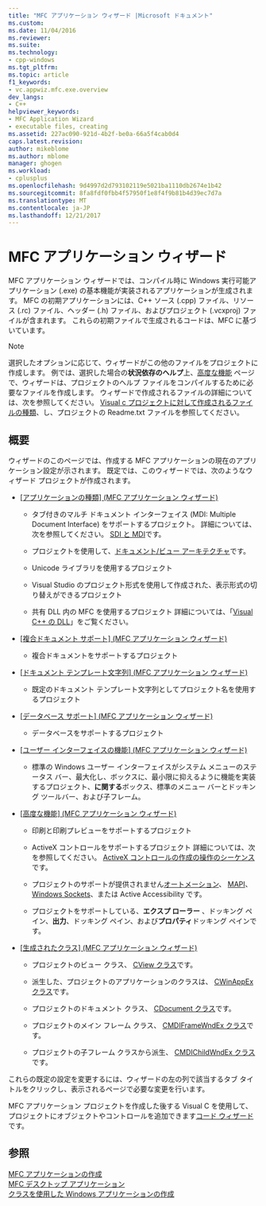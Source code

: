 ```yaml
---
title: "MFC アプリケーション ウィザード |Microsoft ドキュメント"
ms.custom: 
ms.date: 11/04/2016
ms.reviewer: 
ms.suite: 
ms.technology:
- cpp-windows
ms.tgt_pltfrm: 
ms.topic: article
f1_keywords:
- vc.appwiz.mfc.exe.overview
dev_langs:
- C++
helpviewer_keywords:
- MFC Application Wizard
- executable files, creating
ms.assetid: 227ac090-921d-4b2f-be0a-66a5f4cab0d4
caps.latest.revision: 
author: mikeblome
ms.author: mblome
manager: ghogen
ms.workload:
- cplusplus
ms.openlocfilehash: 9d4997d2d793102119e5021ba1110db2674e1b42
ms.sourcegitcommit: 8fa8fdf0fbb4f57950f1e8f4f9b81b4d39ec7d7a
ms.translationtype: MT
ms.contentlocale: ja-JP
ms.lasthandoff: 12/21/2017
---
```

# <a name="mfc-application-wizard"></a>MFC アプリケーション ウィザード
MFC アプリケーション ウィザードでは、コンパイル時に Windows 実行可能アプリケーション (.exe) の基本機能が実装されるアプリケーションが生成されます。 MFC の初期アプリケーションには、C++ ソース (.cpp) ファイル、リソース (.rc) ファイル、ヘッダー (.h) ファイル、およびプロジェクト (.vcxproj) ファイルが含まれます。 これらの初期ファイルで生成されるコードは、MFC に基づいています。  
  
> [!NOTE]
>  選択したオプションに応じて、ウィザードがこの他のファイルをプロジェクトに作成します。 例では、選択した場合の**状況依存のヘルプ**上、[高度な機能](../../mfc/reference/advanced-features-mfc-application-wizard.md) ページで、ウィザードは、プロジェクトのヘルプ ファイルをコンパイルするために必要なファイルを作成します。 ウィザードで作成されるファイルの詳細については、次を参照してください。 [Visual c プロジェクトに対して作成されるファイルの種類](../../ide/file-types-created-for-visual-cpp-projects.md)、し、プロジェクトの Readme.txt ファイルを参照してください。  
  
## <a name="overview"></a>概要  
 ウィザードのこのページでは、作成する MFC アプリケーションの現在のアプリケーション設定が示されます。 既定では、このウィザードでは、次のようなウィザード プロジェクトが作成されます。  
  
-   [[アプリケーションの種類] (MFC アプリケーション ウィザード)](../../mfc/reference/application-type-mfc-application-wizard.md)  
  
    -   タブ付きのマルチ ドキュメント インターフェイス (MDI: Multiple Document Interface) をサポートするプロジェクト。 詳細については、次を参照してください。 [SDI と MDI](../../mfc/sdi-and-mdi.md)です。  
  
    -   プロジェクトを使用して、[ドキュメント/ビュー アーキテクチャ](../../mfc/document-view-architecture.md)です。  
  
    -   Unicode ライブラリを使用するプロジェクト  
  
    -   Visual Studio のプロジェクト形式を使用して作成された、表示形式の切り替えができるプロジェクト  
  
    -   共有 DLL 内の MFC を使用するプロジェクト 詳細については、「[Visual C++ の DLL](../../build/dlls-in-visual-cpp.md)」をご覧ください。  
  
-   [[複合ドキュメント サポート] (MFC アプリケーション ウィザード)](../../mfc/reference/compound-document-support-mfc-application-wizard.md)  
  
    -   複合ドキュメントをサポートするプロジェクト  
  
-   [[ドキュメント テンプレート文字列] (MFC アプリケーション ウィザード)](../../mfc/reference/document-template-strings-mfc-application-wizard.md)  
  
    -   既定のドキュメント テンプレート文字列としてプロジェクト名を使用するプロジェクト  
  
-   [[データベース サポート] (MFC アプリケーション ウィザード)](../../mfc/reference/database-support-mfc-application-wizard.md)  
  
    -   データベースをサポートするプロジェクト  
  
-   [[ユーザー インターフェイスの機能] (MFC アプリケーション ウィザード)](../../mfc/reference/user-interface-features-mfc-application-wizard.md)  
  
    -   標準の Windows ユーザー インターフェイスがシステム メニューのステータス バー、最大化し、ボックスに、最小限に抑えるように機能を実装するプロジェクト、**に関する**ボックス、標準のメニュー バーとドッキング ツールバー、および子フレーム。  
  
-   [[高度な機能] (MFC アプリケーション ウィザード)](../../mfc/reference/advanced-features-mfc-application-wizard.md)  
  
    -   印刷と印刷プレビューをサポートするプロジェクト  
  
    -   ActiveX コントロールをサポートするプロジェクト 詳細については、次を参照してください。 [ActiveX コントロールの作成の操作のシーケンス](../../mfc/sequence-of-operations-for-creating-activex-controls.md)です。  
  
    -   プロジェクトのサポートが提供されません[オートメーション](../../mfc/automation.md)、 [MAPI](../../mfc/mapi-support-in-mfc.md)、 [Windows Sockets](../../mfc/windows-sockets-in-mfc.md)、または Active Accessibility です。  
  
    -   プロジェクトをサポートしている、**エクスプ ローラー** 、ドッキング ペイン、**出力**、ドッキング ペイン、および**プロパティ**ドッキング ペインです。  
  
-   [[生成されたクラス] (MFC アプリケーション ウィザード)](../../mfc/reference/generated-classes-mfc-application-wizard.md)  
  
    -   プロジェクトのビュー クラス、 [CView クラス](../../mfc/reference/cview-class.md)です。  
  
    -   派生した、プロジェクトのアプリケーションのクラスは、 [CWinAppEx クラス](../../mfc/reference/cwinappex-class.md)です。  
  
    -   プロジェクトのドキュメント クラス、 [CDocument クラス](../../mfc/reference/cdocument-class.md)です。  
  
    -   プロジェクトのメイン フレーム クラス、 [CMDIFrameWndEx クラス](../../mfc/reference/cmdiframewndex-class.md)です。  
  
    -   プロジェクトの子フレーム クラスから派生、 [CMDIChildWndEx クラス](../../mfc/reference/cmdichildwndex-class.md)です。  
  
 これらの既定の設定を変更するには、ウィザードの左の列で該当するタブ タイトルをクリックし、表示されるページで必要な変更を行います。  
  
 MFC アプリケーション プロジェクトを作成した後する Visual C を使用して、プロジェクトにオブジェクトやコントロールを追加できます[コード ウィザード](../../ide/adding-functionality-with-code-wizards-cpp.md)です。  
  
## <a name="see-also"></a>参照  
 [MFC アプリケーションの作成](../../mfc/reference/creating-an-mfc-application.md)   
 [MFC デスクトップ アプリケーション](../../mfc/mfc-desktop-applications.md)   
 [クラスを使用した Windows アプリケーションの作成](../../mfc/using-the-classes-to-write-applications-for-windows.md)
